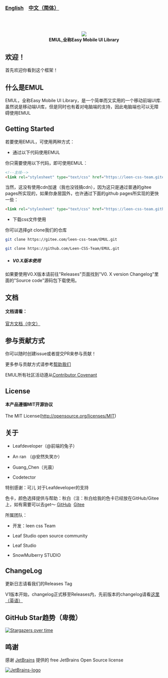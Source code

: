 ### <a href="README_en.md">English</a>&nbsp;&nbsp;&nbsp;&nbsp;<a href="README.md">中文（简体）</a>

<br /><br />

<p align="center">
   <img src="https://coding-pages-bucket-126277-7922605-6465-394446-1304367309.cos-website.ap-hongkong.myqcloud.com/EMUL-docs-img/logo.png">
   <br />
   <b>EMUL,全称Easy Mobile UI Library</b>
</p>

## 欢迎！

首先欢迎你看到这个框架！

## 什么是EMUL

EMUL，全称Easy Mobile UI Library，是一个简单而又实用的一个移动前端UI库.虽然说是移动端UI库，但是同时也有着对电脑端的支持，因此电脑端也可以无障碍使用EMUL

## Getting Started

若要使用EMUL，可使用两种方式：

- 通过以下代码使用EMUL

你只需要使用以下代码，即可使用EMUL：

```html
<!--主线-->
<link rel="stylesheet" type="text/css" href="https://leen-css-team.gitee.io/emul/dist/css/emul.min.css">
```

当然，这没有使用cdn加速（我也没钱搞cdn），因为这只是通过普通的gitee pages所实现的，如果你身居国外，也许通过下面的github pages所实现的更快一些：

```html
<link rel="stylesheet" type="text/css" href="https://leen-css-team.github.io/EMUL/dist/css/emul.min.css">
```

- 下载css文件使用

你可以选择git clone我们的仓库

```sh
git clone https://gitee.com/leen-css-team/EMUL.git
```

```sh
git clone https://github.com/Leen-CSS-Team/EMUL.git
```

- ##### V0.X版本使用

如果要使用V0.X版本请前往"Releases"页面找到"V0. X version Changelog"里面的"Source code"源码包下载使用。

## 文档

#### 文档请看：

<a href="https://leen-css-team.gitee.io/emul-docs/">官方文档（中文）</a>

## 参与贡献方式

你可以随时创建issue或者提交PR来参与贡献！

更多参与贡献方式请参考[帮助我们](https://leen-css-team.gitee.io/emul-docs/#/others/help-us)

EMUL所有社区活动遵从[Contributor Covenant](https://www.contributor-covenant.org/)

## License

#### 本产品遵循MIT开源协议

The MIT License(http://opensource.org/licenses/MIT)


## 关于

- Leafdeveloper（@前端的兔子）

- An ran （@安然失笑か）

- Guang_Chen（光晨）

- Codetector

特别感谢：可儿 对于Leafdeveloper的支持

色卡，颜色选择提供与帮助：秋白（注：秋白给我的色卡已经放在GitHub/Gitee上，如有需要可以去get～ <a href="https://github.com/leaf2006/qiu-bai-s-Color-Card">GitHub</a>&nbsp;&nbsp;<a href="https://gitee.com/leaf2006/qiu-bai-s-Color-Card">Gitee</a>

所属团队：

- 开发：leen css Team

- Leaf Studio open source community

- Leaf Studio

- SnowMulberry STUDIO

## ChangeLog

更新日志请看我们的Releases Tag

V1版本开始，changelog正式移至Releases内，先前版本的changelog请看<a href="https://github.com/Leen-CSS-Team/EMUL/releases/tag/V0.X">这里（英语）</a>

## GitHub Star趋势（卑微）

[![Stargazers over time](https://starchart.cc/Leen-CSS-Team/EMUL.svg)](https://starchart.cc/Leen-CSS-Team/EMUL)

## 鸣谢

感谢 [JetBrains](https://www.jetbrains.com/?from=real-url) 提供的 free JetBrains Open Source license

[![JetBrains-logo](https://i.loli.net/2020/10/03/E4h5FZmSfnGIgap.png)](https://www.jetbrains.com/?from=real-url)